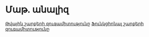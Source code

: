 # Մաթ. անալիզ
[Թվային շարքերի զուգամիտությունը](http://mathprofi.ru/priznak_dalambera_priznaki_koshi.html)
[Ֆունկցիոնալ շարքերի զուգամիտությունը](http://mathprofi.ru/priznak_dalambera_priznaki_koshi.html)
